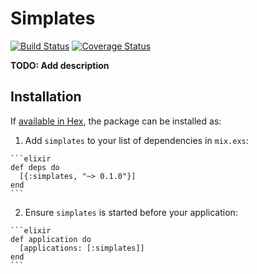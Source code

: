 # Simplates 
[![Build Status](https://travis-ci.org/LawfulGood/simplates.svg?branch=master)](https://travis-ci.org/LawfulGood/simplates)
[![Coverage Status](https://coveralls.io/repos/github/LawfulGood/simplates/badge.svg?branch=master)](https://coveralls.io/github/LawfulGood/simplates?branch=master)

**TODO: Add description**

## Installation

If [available in Hex](https://hex.pm/docs/publish), the package can be installed as:

  1. Add `simplates` to your list of dependencies in `mix.exs`:

    ```elixir
    def deps do
      [{:simplates, "~> 0.1.0"}]
    end
    ```

  2. Ensure `simplates` is started before your application:

    ```elixir
    def application do
      [applications: [:simplates]]
    end
    ```

